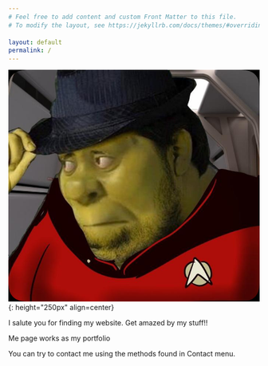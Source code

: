 ```yaml
---
# Feel free to add content and custom Front Matter to this file.
# To modify the layout, see https://jekyllrb.com/docs/themes/#overriding-theme-defaults

layout: default
permalink: /
---
```


![shrek](/static/shrekfedora.jpg){: height="250px" align=center}

I salute you for finding my website. Get amazed by my stuff!!

Me page works as my portfolio 

You can try to contact me using the methods found in Contact menu.


